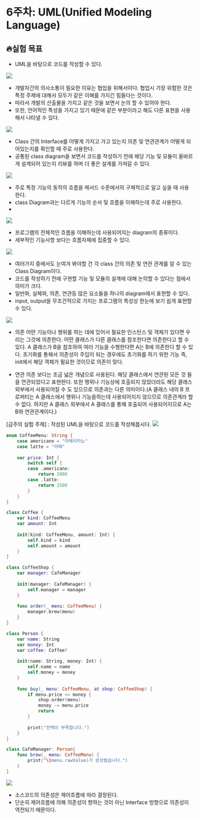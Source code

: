 # 6주차: UML(Unified Modeling Language)
## 🔥실험 목표
- UML을 바탕으로 코드를 작성할 수 있다.

![](https://hackmd.io/_uploads/r1QpaAFUn.png)

- 개발자간의 의사소통이 필요한 이유는 협업을 위해서이다. 협업시 가장 위험한 것은 특정 주제에 대해서 모두가 같은 이해를 가지긴 힘들다는 것이다.
- 따라서 개발의 산출물을 가지고 같은 것을 보면서 논의 할 수 있어야 한다.
- 또한, 언어적인 특성을 가지고 있기 때문에 같은 부분이라고 해도 다른 표현을 사용해서 나타낼 수 있다.

![](https://hackmd.io/_uploads/SJ3_ACF82.png)
- Class 간의 Interface를 어떻게 가지고 가고 있는지 의존 및 연관관계가 어떻게 되어있는지를 확인할 때 주로 사용한다.
- 공통된 class diagram을 보면서 코드를 작성하기 전에 해당 기능 및 모듈이 올바르게 설계되어 있는지 리뷰를 하며 더 좋은 설계를 가져갈 수 있다.

![](https://hackmd.io/_uploads/HyuT0RYLh.png)
- 주로 특정 기능의 동작의 흐름을 메서드 수준에서의 구체적으로 알고 싶을 때 사용한다.
- class Diagram과는 다르게 기능의 순서 및 흐름을 이해하는데 주로 사용한다.
- 
![](https://hackmd.io/_uploads/HkJVXk583.png)
- 프로그램의 전체적인 흐름을 이해하는데 사용되어지는 diagram의 종류이다.
- 세부적인 기능사항 보다는 흐름자체에 집중할 수 있다.

![](https://hackmd.io/_uploads/S1jmNJqLn.png)
- 여러가지 중에서도 눈여겨 봐야할 건 각 class 간의 의존 및 연관 관계를 알 수 있는 Class Diagram이다.
- 코드를 작성하기 전에 구현할 기능 및 모듈의 설계에 대해 논의할 수 있다는 점에서 의미가 크다.
- 일반화, 실체와, 의존, 연관등 많은 요소들을 하나의 diagram에서 표현할 수 있다.
- input, output을 무조건적으로 가지는 프로그램의 특성상 한눈에 보기 쉽게 표현할 수 있다.

![](https://hackmd.io/_uploads/H1UmrJcIh.png)
- 의존
어떤 기능이나 행위를 하는 데에 있어서 필요한 인스턴스 및 객체가 있다면 우리는 그것에 의존한다.
어떤 클래스가 다른 클래스를 참조한다면 의존한다고 할 수 있다.
A 클래스가 B을 참조하여 여러 기능을 수행한다면 A는 B에 의존한다 할 수 있다.
초기화를 통해서 의존성이 주입이 되는 경우에도 초기화를 하기 위한 기능 즉, init에서 해당 객체가 필요한 것이므로 의존이 맞다.

- 연관
의존 보다는 조금 넓은 개념으로 사용된다.
해당 클래스에서 연관된 모든 것 들을 연관되었다고 표현한다.
또한 행위나 기능상에 호출되지 않았더라도 해당 클래스 외부에서 사용되어질 수 도 있으므로 의존과는 다른 의미이다.(A 클래스 내의 B 프로퍼티는 A 클래스에서 행위나 기능을하는데 사용되어지지 않으므로 의존관계라 할 수 없다. 하지만 A 클래스 외부에서 A 클래스를 통해 호출되어 사용되어지므로 A는 B와 연관관계이다.)

[금주의 실험 주제] : 작성된 UML을 바탕으로 코드를 작성해봅시다.
![](https://hackmd.io/_uploads/S1PvHy9Uh.png)


```swift
enum CoffeeMenu: String {
    case americano = "아메리카노"
    case latte = "라떼"
    
    var price: Int {
        switch self {
        case .americano:
            return 2000
        case .latte:
            return 2500
        }
    }
}

class Coffee {
    var kind: CoffeeMenu
    var amount: Int
    
    init(kind: CoffeeMenu, amount: Int) {
        self.kind = kind
        self.amount = amount
    }
}

class CoffeeShop {
    var manager: CafeManager
    
    init(manager: CafeManager) {
        self.manager = manager
    }
    
    func order(_ menu: CoffeeMenu) {
        manager.brew(menu)
    }
}
```

```swift
class Person {
    var name: String
    var money: Int
    var coffee: Coffee?
    
    init(name: String, money: Int) {
        self.name = name
        self.money = money
    }
    
    func buy(_ menu: CoffeeMenu, at shop: CoffeeShop) {
        if menu.price <= money {
            shop.order(menu)
            money -= menu.price
            return
        }
        
        print("잔액이 부족합니다.")
    }
}

class CafeManager: Person{
    func brew(_ menu: CoffeeMenu) {
        print("\(menu.rawValue)가 완성됬습니다.")
    }
}
```

![](https://hackmd.io/_uploads/H1_prJcLn.png)
- 소스코드의 의존성은 제어흐름에 따라 결정된다.
- 단순히 제어흐름에 의해 의존성이 향하는 것이 아닌 Interface 방향으로 의존성이 역전되기 때문이다.

